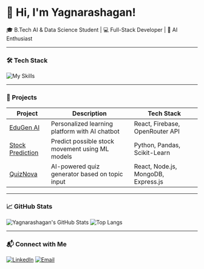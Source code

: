 # 👋 Hi, I'm Yagnarashagan!

🎓 B.Tech AI & Data Science Student | 💻 Full-Stack Developer | 🤖 AI Enthusiast

---

### 🛠️ Tech Stack

![My Skills](https://skillicons.dev/icons?i=react,nodejs,tailwind,js,python,java,firebase,vite,figma,git)

---

### 🚀 Projects

| Project | Description | Tech Stack |
|--------|-------------|------------|
| [EduGen AI](https://github.com/yagnarashagan6/EDUGEN_AI) | Personalized learning platform with AI chatbot | React, Firebase, OpenRouter API |
| [Stock Prediction](https://github.com/yagnarashagan6/StockPrediction) | Predict possible stock movement using ML models | Python, Pandas, Scikit-Learn |
| [QuizNova](https://github.com/yagnarashagan6/QuizNova) | AI-powered quiz generator based on topic input | React, Node.js, MongoDB, Express.js |

---

### 📈 GitHub Stats

![Yagnarashagan's GitHub Stats](https://github-readme-stats.vercel.app/api?username=yagnarashagan6&show_icons=true&theme=radical)
![Top Langs](https://github-readme-stats.vercel.app/api/top-langs/?username=yagnarashagan6&layout=compact&theme=radical&langs_count=6&hide=css)

---

### 📬 Connect with Me

[![LinkedIn](https://img.shields.io/badge/LinkedIn-blue?style=for-the-badge&logo=linkedin)](https://www.linkedin.com/in/yagnarashagan)
[![Email](https://img.shields.io/badge/Email-grey?style=for-the-badge&logo=gmail)](mailto:yagnarashagan2@gmail.com)